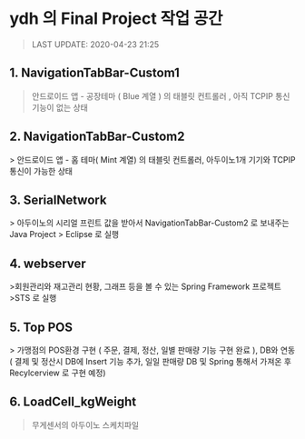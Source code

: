 <h1> ydh 의 Final Project 작업 공간 </h1>

> LAST UPDATE: 2020-04-23 21:25

<h2> 1. NavigationTabBar-Custom1 </h2> 

> 안드로이드 앱 - 공장테마 ( Blue 계열 ) 의 태블릿 컨트롤러 , 아직 TCPIP 통신 기능이 없는 상태

<h2> 2. NavigationTabBar-Custom2 </h2> 
> 안드로이드 앱 - 홈 테마( Mint 계열) 의 태블릿 컨트롤러, 아두이노1개 기기와 TCPIP 통신이 가능한 상태

<h2> 3. SerialNetwork </h2> 
> 아두이노의 시리얼 프린트 값을 받아서 NavigationTabBar-Custom2 로 보내주는 Java Project
> Eclipse 로 실행

<h2> 4. webserver</h2> 
>회원관리와 재고관리 현황, 그래프 등을 볼 수 있는 Spring Framework 프로젝트 
>STS 로 실행

<h2> 5. Top POS </h2>
> 가맹점의 POS환경 구현 ( 주문, 결제, 정산, 일별 판매량 기능 구현 완료 ), DB와 연동 ( 결제 및 정산시 DB에 Insert 기능 추가, 일일 판매량 DB 및 Spring 통해서 가져온 후 Recylcerview 로 구현 예정) 

<h2> 6. LoadCell_kgWeight </h2>

> 무게센서의 아두이노 스케치파일